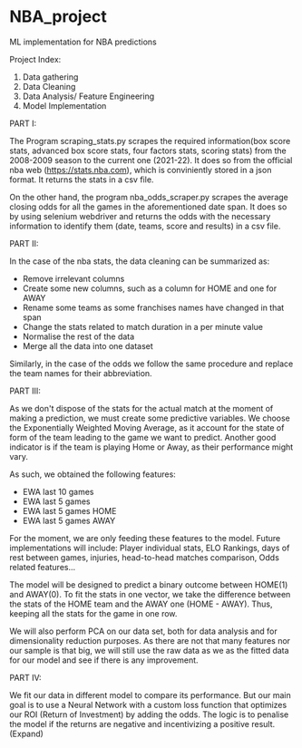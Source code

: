 # NBA_project
ML implementation for NBA predictions

Project Index:
1) Data gathering
2) Data Cleaning
3) Data Analysis/ Feature Engineering 
4) Model Implementation

PART I:

The Program scraping_stats.py scrapes the required information(box score stats, advanced box score stats, four factors stats, scoring stats) from the 2008-2009 season to the current one (2021-22). It does so from the official nba web (https://stats.nba.com), which is conviniently stored in a json format. It returns the stats in a csv file.

On the other hand, the program nba_odds_scraper.py scrapes the average closing odds for all the games in the aforementioned date span. It does so by using selenium webdriver and returns the odds with the necessary information to identify them (date, teams, score and results) in a csv file.


PART II:

In the case of the nba stats, the data cleaning can be summarized as:
- Remove irrelevant columns
- Create some new columns, such as a column for HOME and one for AWAY
- Rename some teams as some franchises names have changed in that span
- Change the stats related to match duration in a per minute value
- Normalise the rest of the data
- Merge all the data into one dataset

Similarly, in the case of the odds we follow the same procedure and replace the team names for their abbreviation.

PART III:

As we don't dispose of the stats for the actual match at the moment of making a prediction, we must create some predictive variables. We choose the Exponentially Weighted Moving Average, as it account for the state of form of the team leading to the game we want to predict. Another good indicator is if the team is playing Home or Away, as their performance might vary.

As such, we obtained the following features:
- EWA last 10 games
- EWA last 5 games
- EWA last 5 games HOME
- EWA last 5 games AWAY

For the moment, we are only feeding these features to the model. 
Future implementations will include: Player individual stats, ELO Rankings, days of rest between games, injuries, head-to-head matches comparison, Odds related features... 

The model will be designed to predict a binary outcome between HOME(1) and AWAY(0). To fit the stats in one vector, we take the difference between the stats of the HOME team and the AWAY one (HOME - AWAY). Thus, keeping all the stats for the game in one row.

We will also perform PCA on our data set, both for data analysis and for dimensionality reduction purposes. As there are not that many features nor our sample is that big, we will still use the raw data as we as the fitted data for our model and see if there is any improvement.


PART IV:

We fit our data in different model to compare its performance. But our main goal is to use a Neural Network with a custom loss function that optimizes our ROI (Return of Investment) by adding the odds. The logic is to penalise the model if the returns are negative and incentivizing a positive result. (Expand)

